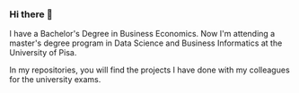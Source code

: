 ### Hi there 👋

I have a Bachelor's Degree in Business Economics. Now I'm attending a master's degree program in Data Science and Business Informatics at the University of Pisa.

In my repositories, you will find the projects I have done with my colleagues for the university exams.
<!--
**The-Saba/The-Saba** is a ✨ _special_ ✨ repository because its `README.md` (this file) appears on your GitHub profile.

Here are some ideas to get you started:

- 🔭 I’m currently working on ...
- 🌱 I’m currently learning ...
- 👯 I’m looking to collaborate on ...
- 🤔 I’m looking for help with ...
- 💬 Ask me about ...
- 📫 How to reach me: ...
- 😄 Pronouns: ...
- ⚡ Fun fact: ...
-->
